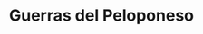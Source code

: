 ﻿---
title: "Guerras del Peloponeso"
permalink: periodes_86.html
layout: periode
dataInici: -460
dataFi: -413
sidebar: periodes
pares:
  - id: 85
    title: "Grecia clásica"
    dataInici: "(-550)"
    dataFi: "(476)"

fills:
  - id: 32
    title: "Primera guerra del Peloponeso"
    dataInici: "(-460)"
    dataFi: "(-445)"

  - id: 37
    title: "Guerra del Peloponeso"
    dataInici: "(-431)"
    dataFi: "(-413)"

  - id: 187
    title: "Guerra de Corinto"
    dataInici: "(-395)"
    dataFi: "(-386)"

jocsPrincipals:
jocsEscenaris:
jocsEpoca:
jocsEpocaEscenaris:
---
